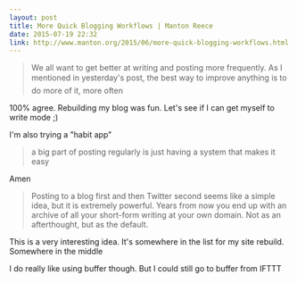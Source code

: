 ```yaml
---
layout: post
title: More Quick Blogging Workflows | Manton Reece
date: 2015-07-19 22:32
link: http://www.manton.org/2015/06/more-quick-blogging-workflows.html
---
```


> We all want to get better at writing and posting more frequently. As I mentioned in yesterday's post, the best way to improve anything is to do more of it, more often

100% agree. Rebuilding my blog was fun. Let's see if I can get myself to write mode ;)

I'm also trying a "habit app"

> a big part of posting regularly is just having a system that makes it easy

Amen

> Posting to a blog first and then Twitter second seems like a simple idea, but it is extremely powerful. Years from now you end up with an archive of all your short-form writing at your own domain. Not as an afterthought, but as the default.

This is a very interesting idea. It's somewhere in the list for my site rebuild. Somewhere in the middle 

I do really like using buffer though. But I could still go to buffer from IFTTT
